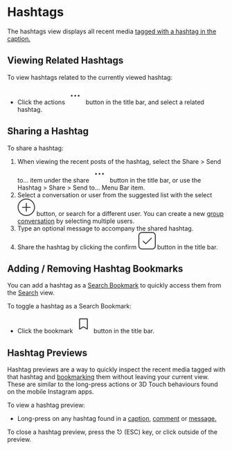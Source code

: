 # Hashtags

The hashtags view displays all recent media [tagged with a hashtag in the caption.](upload.md#hashtags)

## Viewing Related Hashtags

To view hashtags related to the currently viewed hashtag:

* Click the actions ![](../.gitbook/assets/actions-menu.png) button in the title bar, and select a related hashtag.

## Sharing a Hashtag

To share a hashtag:

1. When viewing the recent posts of the hashtag, select the Share &gt; Send to… item under the share ![](../.gitbook/assets/actions-menu.png) button in the title bar, or use the Hashtag &gt; Share &gt; Send to… Menu Bar item.
2. Select a conversation or user from the suggested list with the select ![](../.gitbook/assets/select.png) button, or search for a different user. You can create a new [group conversation](conversations/) by selecting multiple users.
3. Type an optional message to accompany the shared hashtag.
4. Share the hashtag by clicking the confirm ![](../.gitbook/assets/accept.png) button in the title bar.

## Adding / Removing Hashtag Bookmarks

You can add a hashtag as a [Search Bookmark](search.md#search-bookmarks) to quickly access them from the [Search](search.md) view.

To toggle a hashtag as a Search Bookmark:

* Click the bookmark ![](../.gitbook/assets/bookmark.png) button in the title bar.

## Hashtag Previews

Hashtag previews are a way to quickly inspect the recent media tagged with that hashtag and [bookmarking](hashtags.md#adding--removing-hashtag-bookmarks) them without leaving your current view. These are similar to the long-press actions or 3D Touch behaviours found on the mobile Instagram apps.

To view a hashtag preview:

* Long-press on any hashtag found in a [caption](detailview.md), [comment](detailview.md#comments) or [message.](conversations/messages.md)

To close a hashtag preview, press the ⎋ \(ESC\) key, or click outside of the preview.

